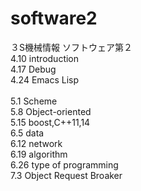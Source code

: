# software2
３S機械情報 ソフトウェア第２ <br>
4.10  introduction  <br>
4.17  Debug <br>
4.24  Emacs Lisp<br>  
5.1   Scheme  <br>
5.8   Object-oriented<br>
5.15  boost,C++11,14<br>
6.5   data  <br>
6.12  network <br>
6.19  algorithm<br>
6.26  type of programming<br> 
7.3   Object Request Broaker <br> 

